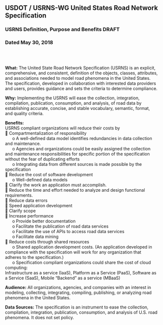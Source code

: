 ## USDOT / USRNS-WG United States Road Network Specification  
### USRNS Definition, Purpose and Benefits  __DRAFT__
### Dated May 30, 2018   
&nbsp; &nbsp;   
&nbsp; &nbsp;   

**What:** The United State Road Network Specification (USRNS) is an explicit, comprehensive, and
consistent, definition of the objects, classes, attributes, and associations needed to model road
phenomena in the United States. The specification, developed in collaboration with interested data
providers and users, provides guidance and sets the criteria to determine compliance.   

**Why:** Implementing the USRNS will ease the collection, integration, compilation, publication,
consumption, and analysis, of road data by establishing accurate, concise, and stable vocabulary,
semantic, format, and quality criteria.   

**Benefits:**  
USRNS compliant organizations will reduce their costs by  
 Compartmentalization of responsibility  
&nbsp; &nbsp; &nbsp; o A well-defined data model identifies redundancies in data collection and maintenance.  
&nbsp; &nbsp; &nbsp; o Agencies and organizations could be easily assigned the collection and maintenance
responsibilities for specific portion of the specification without the fear of duplicating efforts   
&nbsp; &nbsp; &nbsp; o Integrating data from different sources is made possible by the specification  
 Reduce the cost of software development   
&nbsp; &nbsp; &nbsp; o Well-defined data models   
 Clarify the work an application must accomplish.   
 Reduce the time and effort needed to analyze and design functional requirements.   
 Reduce data errors   
 Speed application development   
 Clarify scope  
 Increase performance  
&nbsp; &nbsp; &nbsp; o Provide better documentation  
&nbsp; &nbsp; &nbsp; o Facilitate the publication of road data services  
&nbsp; &nbsp; &nbsp; o Facilitate the use of APIs to access road data services  
&nbsp; &nbsp; &nbsp; o Facilitate data mining  
 Reduce costs through shared resources  
&nbsp; &nbsp; &nbsp; o Shared application development costs. (An application developed in compliance with the
specification will work for any organization that adheres to the specification.)  
&nbsp; &nbsp; &nbsp; o Specification compliant organizations could share the cost of cloud computing:   
Infrastructure as a service (IaaS), Platform as a Service (PaaS), Software as a Service (SaaS),
Mobile “Backend” as a service (MBaaS)   

**Audience:** All organizations, agencies, and companies with an interest in modeling, collecting,
integrating, compiling, publishing, or analyzing road phenomena in the United States.   

**Data Sources:** The specification is an instrument to ease the collection, compilation, integration,
publication, consumption, and analysis of U.S. road phenomena. It does not set policy.  
